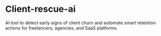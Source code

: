 # Client-rescue-ai
AI tool to detect early signs of client churn and automate smart retention actions for freelancers, agencies, and SaaS platforms.
